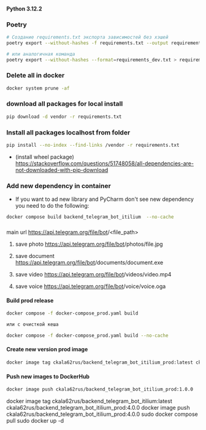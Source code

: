 #### Python 3.12.2

### Poetry
```Bash
# Создание requirements.txt экспорта зависимостей без хэшей
poetry export --without-hashes -f requirements.txt --output requirements.txt  

# или аналогичная команда
poetry export --without-hashes --format=requirements_dev.txt > requirements_dev.txt
```

### Delete all in docker
```bash
docker system prune -af
```

### download all packages for local install 
```bash
pip download -d vendor -r requirements.txt
```

### Install all packages localhost from folder
```bash
pip install --no-index --find-links /vendor -r requirements.txt
```
- (install wheel package) https://stackoverflow.com/questions/51748058/all-dependencies-are-not-downloaded-with-pip-download

### Add new dependency in container
- If you want to ad new library and PyCharm don't see new dependency you need to do the following:
```bash
docker compose build backend_telegram_bot_itilium  --no-cache
```

###
main url
https://api.telegram.org/file/bot<token>/<file_path>

1) save photo
https://api.telegram.org/file/bot<token>/photos/file.jpg

2) save document
https://api.telegram.org/file/bot<token>/documents/document.exe

3) save video
https://api.telegram.org/file/bot<token>/videos/video.mp4

4) save voice
https://api.telegram.org/file/bot<token>/voice/voice.oga

#### Build prod release
```bash
docker compose -f docker-compose_prod.yaml build

или с очисткой кеша

docker compose -f docker-compose_prod.yaml build --no-cache
```

#### Create new version prod image
```bash
docker image tag ckala62rus/backend_telegram_bot_itilium_prod:latest ckala62rus/backend_telegram_bot_itilium_prod:1.0.0
```

#### Push new images to DockerHub
```bash
docker image push ckala62rus/backend_telegram_bot_itilium_prod:1.0.0
```
docker image tag ckala62rus/backend_telegram_bot_itilium:latest ckala62rus/backend_telegram_bot_itilium_prod:4.0.0
docker image push ckala62rus/backend_telegram_bot_itilium_prod:4.0.0
sudo docker compose pull
sudo docker up -d
